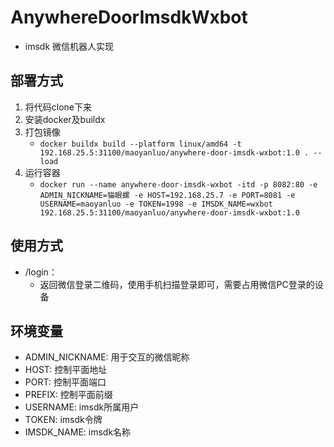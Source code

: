 # AnywhereDoorImsdkWxbot
* imsdk 微信机器人实现

## 部署方式
1. 将代码clone下来
2. 安装docker及buildx
3. 打包镜像
   * `docker buildx build --platform linux/amd64 -t 192.168.25.5:31100/maoyanluo/anywhere-door-imsdk-wxbot:1.0 . --load`
4. 运行容器
   * `docker run --name anywhere-door-imsdk-wxbot -itd -p 8082:80 -e ADMIN_NICKNAME=猫眼螺 -e HOST=192.168.25.7 -e PORT=8081 -e USERNAME=maoyanluo -e TOKEN=1998 -e IMSDK_NAME=wxbot 192.168.25.5:31100/maoyanluo/anywhere-door-imsdk-wxbot:1.0`

## 使用方式
* /login：
  * 返回微信登录二维码，使用手机扫描登录即可，需要占用微信PC登录的设备

## 环境变量
* ADMIN_NICKNAME: 用于交互的微信昵称
* HOST: 控制平面地址
* PORT: 控制平面端口
* PREFIX: 控制平面前缀
* USERNAME: imsdk所属用户
* TOKEN: imsdk令牌
* IMSDK_NAME: imsdk名称